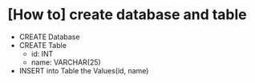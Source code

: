 # [How to] create database and table

* CREATE Database
* CREATE Table 
	* id: INT
	* name: VARCHAR(25)
* INSERT into Table the Values(id, name)
